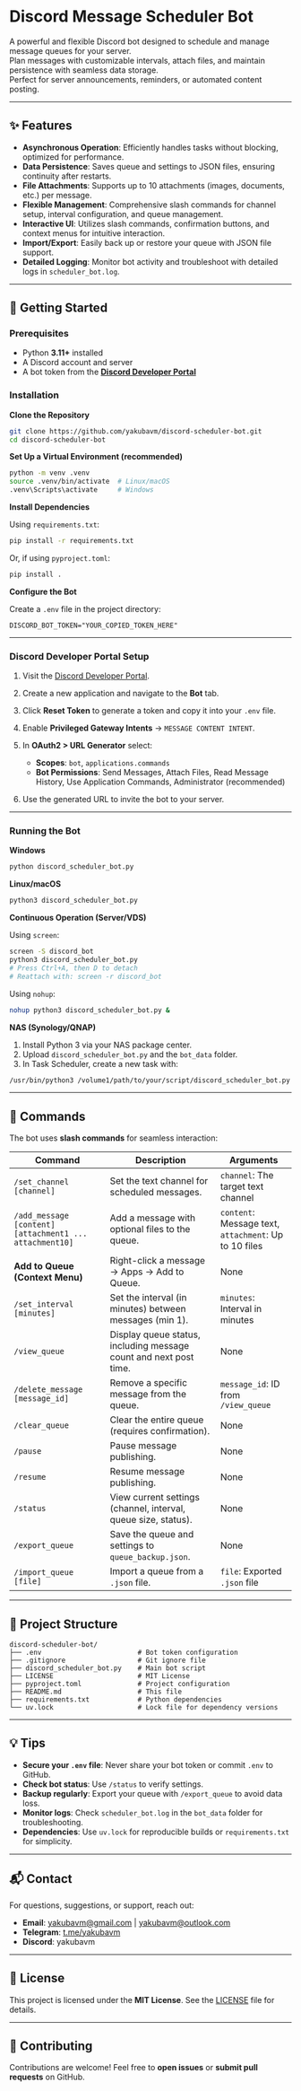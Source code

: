 # Discord Message Scheduler Bot

A powerful and flexible Discord bot designed to schedule and manage message queues for your server.  
Plan messages with customizable intervals, attach files, and maintain persistence with seamless data storage.  
Perfect for server announcements, reminders, or automated content posting.

---

## ✨ Features

- **Asynchronous Operation**: Efficiently handles tasks without blocking, optimized for performance.  
- **Data Persistence**: Saves queue and settings to JSON files, ensuring continuity after restarts.  
- **File Attachments**: Supports up to 10 attachments (images, documents, etc.) per message.  
- **Flexible Management**: Comprehensive slash commands for channel setup, interval configuration, and queue management.  
- **Interactive UI**: Utilizes slash commands, confirmation buttons, and context menus for intuitive interaction.  
- **Import/Export**: Easily back up or restore your queue with JSON file support.  
- **Detailed Logging**: Monitor bot activity and troubleshoot with detailed logs in `scheduler_bot.log`.  

---

## 🚀 Getting Started

### Prerequisites
- Python **3.11+** installed  
- A Discord account and server  
- A bot token from the **[Discord Developer Portal](https://discord.com/developers/applications)**  

### Installation

**Clone the Repository**
```bash
git clone https://github.com/yakubavm/discord-scheduler-bot.git
cd discord-scheduler-bot
````

**Set Up a Virtual Environment (recommended)**

```bash
python -m venv .venv
source .venv/bin/activate  # Linux/macOS
.venv\Scripts\activate     # Windows
```

**Install Dependencies**

Using `requirements.txt`:

```bash
pip install -r requirements.txt
```

Or, if using `pyproject.toml`:

```bash
pip install .
```

**Configure the Bot**

Create a `.env` file in the project directory:

```env
DISCORD_BOT_TOKEN="YOUR_COPIED_TOKEN_HERE"
```

---

### Discord Developer Portal Setup

1. Visit the [Discord Developer Portal](https://discord.com/developers/applications).
2. Create a new application and navigate to the **Bot** tab.
3. Click **Reset Token** to generate a token and copy it into your `.env` file.
4. Enable **Privileged Gateway Intents** → `MESSAGE CONTENT INTENT`.
5. In **OAuth2 > URL Generator** select:

   * **Scopes**: `bot`, `applications.commands`
   * **Bot Permissions**: Send Messages, Attach Files, Read Message History, Use Application Commands, Administrator (recommended)
6. Use the generated URL to invite the bot to your server.

---

### Running the Bot

**Windows**

```bash
python discord_scheduler_bot.py
```

**Linux/macOS**

```bash
python3 discord_scheduler_bot.py
```

**Continuous Operation (Server/VDS)**

Using `screen`:

```bash
screen -S discord_bot
python3 discord_scheduler_bot.py
# Press Ctrl+A, then D to detach
# Reattach with: screen -r discord_bot
```

Using `nohup`:

```bash
nohup python3 discord_scheduler_bot.py &
```

**NAS (Synology/QNAP)**

1. Install Python 3 via your NAS package center.
2. Upload `discord_scheduler_bot.py` and the `bot_data` folder.
3. In Task Scheduler, create a new task with:

```bash
/usr/bin/python3 /volume1/path/to/your/script/discord_scheduler_bot.py
```

---

## 📜 Commands

The bot uses **slash commands** for seamless interaction:

| Command                                                 | Description                                                       | Arguments                                             |
| ------------------------------------------------------- | ----------------------------------------------------------------- | ----------------------------------------------------- |
| `/set_channel [channel]`                                | Set the text channel for scheduled messages.                      | `channel`: The target text channel                    |
| `/add_message [content] [attachment1 ... attachment10]` | Add a message with optional files to the queue.                   | `content`: Message text, `attachment`: Up to 10 files |
| **Add to Queue (Context Menu)**                         | Right-click a message → Apps → Add to Queue.                      | None                                                  |
| `/set_interval [minutes]`                               | Set the interval (in minutes) between messages (min 1).           | `minutes`: Interval in minutes                        |
| `/view_queue`                                           | Display queue status, including message count and next post time. | None                                                  |
| `/delete_message [message_id]`                          | Remove a specific message from the queue.                         | `message_id`: ID from `/view_queue`                   |
| `/clear_queue`                                          | Clear the entire queue (requires confirmation).                   | None                                                  |
| `/pause`                                                | Pause message publishing.                                         | None                                                  |
| `/resume`                                               | Resume message publishing.                                        | None                                                  |
| `/status`                                               | View current settings (channel, interval, queue size, status).    | None                                                  |
| `/export_queue`                                         | Save the queue and settings to `queue_backup.json`.               | None                                                  |
| `/import_queue [file]`                                  | Import a queue from a `.json` file.                               | `file`: Exported `.json` file                         |

---

## 📂 Project Structure

```
discord-scheduler-bot/
├── .env                        # Bot token configuration
├── .gitignore                  # Git ignore file
├── discord_scheduler_bot.py    # Main bot script
├── LICENSE                     # MIT License
├── pyproject.toml              # Project configuration
├── README.md                   # This file
├── requirements.txt            # Python dependencies
└── uv.lock                     # Lock file for dependency versions
```

---

## 💡 Tips

* **Secure your `.env` file**: Never share your bot token or commit `.env` to GitHub.
* **Check bot status**: Use `/status` to verify settings.
* **Backup regularly**: Export your queue with `/export_queue` to avoid data loss.
* **Monitor logs**: Check `scheduler_bot.log` in the `bot_data` folder for troubleshooting.
* **Dependencies**: Use `uv.lock` for reproducible builds or `requirements.txt` for simplicity.

---

## 📬 Contact

For questions, suggestions, or support, reach out:

* **Email**: [yakubavm@gmail.com](mailto:yakubavm@gmail.com) | [yakubavm@outlook.com](mailto:yakubavm@outlook.com)
* **Telegram**: [t.me/yakubavm](https://t.me/yakubavm)
* **Discord**: yakubavm

---

## 📝 License

This project is licensed under the **MIT License**.
See the [LICENSE](./LICENSE) file for details.

---

## 🙌 Contributing

Contributions are welcome!
Feel free to **open issues** or **submit pull requests** on GitHub.

